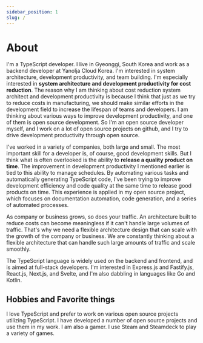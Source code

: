 ```yaml
---
sidebar_position: 1
slug: /
---
```


# About

I'm a TypeScript developer. I live in Gyeonggi, South Korea and work as a backend developer at Yanolja Cloud Korea. I'm interested in system architecture, development productivity, and team building. I'm especially interested in **system architecture and development productivity for cost reduction**. The reason why I am thinking about cost reduction system architect and development productivity is because I think that just as we try to reduce costs in manufacturing, we should make similar efforts in the development field to increase the lifespan of teams and developers. I am thinking about various ways to improve development productivity, and one of them is open source development. So I'm an open source developer myself, and I work on a lot of open source projects on github, and I try to drive development productivity through open source.

I've worked in a variety of companies, both large and small. The most important skill for a developer is, of course, good development skills. But I think what is often overlooked is the ability to **release a quality product on time**. The improvement in development productivity I mentioned earlier is tied to this ability to manage schedules. By automating various tasks and automatically generating TypeScript code, I've been trying to improve development efficiency and code quality at the same time to release good products on time. This experience is applied in my open source project, which focuses on documentation automation, code generation, and a series of automated processes.

As company or business grows, so does your traffic. An architecture built to reduce costs can become meaningless if it can't handle large volumes of traffic. That's why we need a flexible architecture design that can scale with the growth of the company or business. We are constantly thinking about a flexible architecture that can handle such large amounts of traffic and scale smoothly.

The TypeScript language is widely used on the backend and frontend, and is aimed at full-stack developers. I'm interested in Express.js and Fastify.js, React.js, Next.js, and Svelte, and I'm also dabbling in languages like Go and Kotlin.

## Hobbies and Favorite things

I love TypeScript and prefer to work on various open source projects utilizing TypeScript. I have developed a number of open source projects and use them in my work. I am also a gamer. I use Steam and Steamdeck to play a variety of games.
